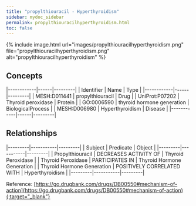 ```yaml
---
title: "propylthiouracil - Hyperthyroidism"
sidebar: mydoc_sidebar
permalink: propylthiouracilhyperthyroidism.html
toc: false 
---
```


{% include image.html url="images/propylthiouracilhyperthyroidism.png" file="propylthiouracilhyperthyroidism.png" alt="propylthiouracilhyperthyroidism" %}

## Concepts

|------------|------|---------|
| Identifier | Name | Type    |
|------------|------|---------|
| MESH:D011441 | propylthiouracil | Drug |
| UniProt:P07202 | Thyroid peroxidase | Protein |
| GO:0006590 | thyroid hormone generation | BiologicalProcess |
| MESH:D006980 | Hyperthyroidism | Disease |
|------------|------|---------|

## Relationships

|---------|-----------|---------|
| Subject | Predicate | Object  |
|---------|-----------|---------|
| Propylthiouracil | DECREASES ACTIVITY OF | Thyroid Peroxidase |
| Thyroid Peroxidase | PARTICIPATES IN | Thyroid Hormone Generation |
| Thyroid Hormone Generation | POSITIVELY CORRELATED WITH | Hyperthyroidism |
|---------|-----------|---------|

Reference: [https://go.drugbank.com/drugs/DB00550#mechanism-of-action](https://go.drugbank.com/drugs/DB00550#mechanism-of-action){:target="_blank"}